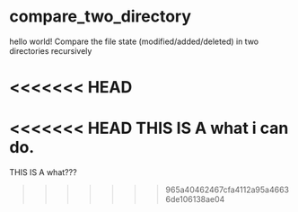 # compare_two_directory
hello world!
Compare the file state (modified/added/deleted) in two directories recursively

<<<<<<< HEAD
=======
<<<<<<< HEAD
THIS IS A what i can do.
=======
THIS IS A what???
>>>>>>> 965a40462467cfa4112a95a46636de106138ae04

